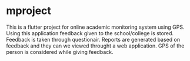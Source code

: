 # mproject

This is a flutter project for online academic monitoring system using GPS.
Using this application feedback given to the school/college is stored.
Feedback is taken through questionair.
Reports are generated based on feedback and they can we viewed throught a web application.
GPS of the person is considered while giving feedback.
